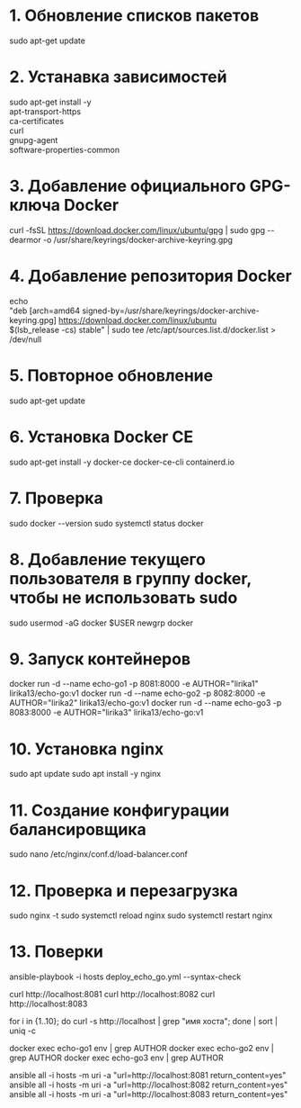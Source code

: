 # 1. Обновление списков пакетов
sudo apt-get update

# 2. Устанавка зависимостей
sudo apt-get install -y \
    apt-transport-https \
    ca-certificates \
    curl \
    gnupg-agent \
    software-properties-common

# 3. Добавление официального GPG-ключа Docker
curl -fsSL https://download.docker.com/linux/ubuntu/gpg | sudo gpg --dearmor -o /usr/share/keyrings/docker-archive-keyring.gpg

# 4. Добавление репозитория Docker
echo \
  "deb [arch=amd64 signed-by=/usr/share/keyrings/docker-archive-keyring.gpg] https://download.docker.com/linux/ubuntu \
  $(lsb_release -cs) stable" | sudo tee /etc/apt/sources.list.d/docker.list > /dev/null

# 5. Повторное обновление
sudo apt-get update

# 6. Установка Docker CE
sudo apt-get install -y docker-ce docker-ce-cli containerd.io

# 7. Проверка
sudo docker --version
sudo systemctl status docker

# 8. Добавление текущего пользователя в группу docker, чтобы не использовать sudo
sudo usermod -aG docker $USER
newgrp docker 

# 9. Запуск контейнеров
docker run -d --name echo-go1 -p 8081:8000 -e AUTHOR="lirika1" lirika13/echo-go:v1
docker run -d --name echo-go2 -p 8082:8000 -e AUTHOR="lirika2" lirika13/echo-go:v1
docker run -d --name echo-go3 -p 8083:8000 -e AUTHOR="lirika3" lirika13/echo-go:v1

# 10. Установка nginx
sudo apt update
sudo apt install -y nginx

# 11. Создание конфигурации балансировщика
sudo nano /etc/nginx/conf.d/load-balancer.conf

# 12. Проверка и перезагрузка
sudo nginx -t
sudo systemctl reload nginx
sudo systemctl restart nginx


# 13. Поверки 
ansible-playbook -i hosts deploy_echo_go.yml --syntax-check

curl http://localhost:8081
curl http://localhost:8082
curl http://localhost:8083

for i in {1..10}; do curl -s http://localhost | grep "имя хоста"; done | sort | uniq -c


docker exec echo-go1 env | grep AUTHOR
docker exec echo-go2 env | grep AUTHOR
docker exec echo-go3 env | grep AUTHOR

ansible all -i hosts -m uri -a "url=http://localhost:8081 return_content=yes"
ansible all -i hosts -m uri -a "url=http://localhost:8082 return_content=yes"
ansible all -i hosts -m uri -a "url=http://localhost:8083 return_content=yes"
